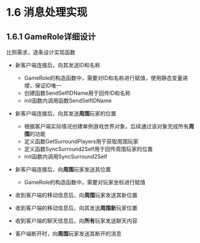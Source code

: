 # 1.6 消息处理实现

## 1.6.1 GameRole详细设计

比照需求，逐条设计实现函数

+ 新客户端连接后，向其发送ID和名称
  - GameRole的构造函数中，需要对ID和名称进行赋值，使用静态变量递增，保证ID唯一
  - 创建函数SendSelfIDName用于回传ID和名称
  - init函数内调用函数SendSelfIDName
+ 新客户端连接后，向其发送**周围**玩家的位置
  - 根据客户端实际情况创建单例游戏世界对象，后续通过该对象完成所有**周围**的功能
  - 定义函数GetSurroundPlayers用于获取周围玩家
  - 定义函数SyncSurround2Self用于回传周围玩家的位置
  - init函数内调用SyncSurround2Self
+ 新客户端连接后，向**周围**玩家发送其位置
  - GameRole的构造函数中，需要对玩家坐标进行赋值
  
+ 收到客户端的移动信息后，向**周围**玩家发送其新位置
+ 收到客户端的移动信息后，向其发送**周围新**玩家位置
+ 收到客户端的聊天信息后，向**所有**玩家发送聊天内容
+ 客户端断开时，向**周围**玩家发送其断开的消息



